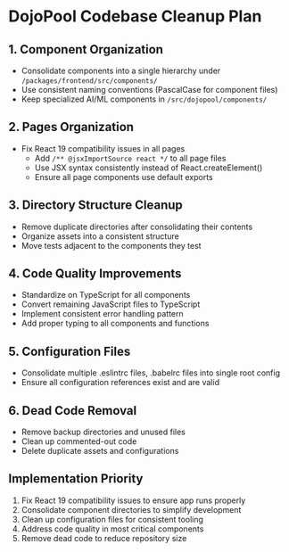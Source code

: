 # DojoPool Codebase Cleanup Plan

## 1. Component Organization
- Consolidate components into a single hierarchy under `/packages/frontend/src/components/`
- Use consistent naming conventions (PascalCase for component files)
- Keep specialized AI/ML components in `/src/dojopool/components/` 

## 2. Pages Organization
- Fix React 19 compatibility issues in all pages
  - Add `/** @jsxImportSource react */` to all page files
  - Use JSX syntax consistently instead of React.createElement()
  - Ensure all page components use default exports

## 3. Directory Structure Cleanup
- Remove duplicate directories after consolidating their contents
- Organize assets into a consistent structure
- Move tests adjacent to the components they test

## 4. Code Quality Improvements
- Standardize on TypeScript for all components
- Convert remaining JavaScript files to TypeScript
- Implement consistent error handling pattern
- Add proper typing to all components and functions

## 5. Configuration Files
- Consolidate multiple .eslintrc files, .babelrc files into single root config
- Ensure all configuration references exist and are valid

## 6. Dead Code Removal
- Remove backup directories and unused files
- Clean up commented-out code
- Delete duplicate assets and configurations

## Implementation Priority
1. Fix React 19 compatibility issues to ensure app runs properly
2. Consolidate component directories to simplify development
3. Clean up configuration files for consistent tooling
4. Address code quality in most critical components
5. Remove dead code to reduce repository size